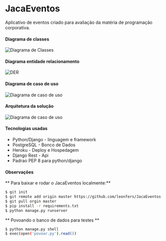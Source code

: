 # JacaEventos
Aplicativo de eventos criado para avaliação da matéria de programação corporativa.

#### Diagrama de classes
![](http://gdurl.com/K7mq "Diagrama de Classes")
#### Diagrama entidade relacionamento
![](http://gdurl.com/NmY2 "DER")
#### Diagrama de caso de uso
![](http://gdurl.com/eiR6 "Diagrama de caso de uso")
#### Arquitetura da solução
![](http://gdurl.com/eiR6 "Diagrama de caso de uso")

#### Tecnologias usadas
* Python/Django - linguagem e framework
* PostgreSQL - Bonco de Dados
* Heroku - Deploy e Hospedagem
* Django Rest - Api
* Padrao PEP 8 para python/django

#### Observações

** Para baixar e rodar o JacaEventos localmente:**

```bash
$ git init 
$ git remote add origin master https://github.com/leonfers/JacaEventos
$ git pull orgin master
$ pip install -r requirements.txt
$ python manage.py runserver
```

** Povoando o banco de dados para testes **
```bash
$ python manage.py shell
$ exec(open('povoar.py').read())
```
